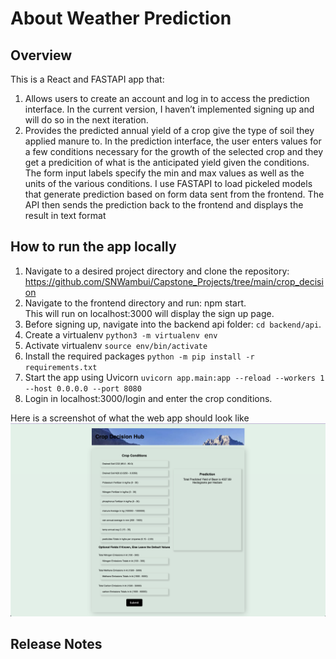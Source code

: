 # About Weather Prediction

## Overview
This is a React and FASTAPI app that:
1. Allows users to create an account and log in to access the prediction interface. In the current version, I haven’t implemented signing up and will do so in the next iteration. 
2. Provides the predicted annual yield of a crop give the type of soil they applied manure to. In the prediction interface, the user enters values for a few conditions necessary for the growth of the selected crop and they get a predicition of what is the anticipated yield given the conditions. The form input labels specify the min and max values as well as the units of the various conditions. I use FASTAPI to load pickeled models that generate prediction based on form data sent from the frontend. The API then sends the prediction back to the frontend and displays the result in text format


## How to run the app locally

1. Navigate to a desired project directory and clone the repository: https://github.com/SNWambui/Capstone_Projects/tree/main/crop_decision
2. Navigate to the frontend directory and run: npm start.<br> This will run on localhost:3000 will display the sign up page.
3. Before signing up, navigate into the backend api folder: `cd backend/api`.
4. Create a virtualenv `python3 -m virtualenv env`
5. Activate virtualenv `source env/bin/activate`
6. Install the required packages `python -m pip install -r requirements.txt`
7. Start the app using Uvicorn `uvicorn app.main:app --reload --workers 1 --host 0.0.0.0 --port 8080`
8. Login in localhost:3000/login and enter the crop conditions.

Here is a screenshot of what the web app should look like ![](crop_decision.png)

## Release Notes
